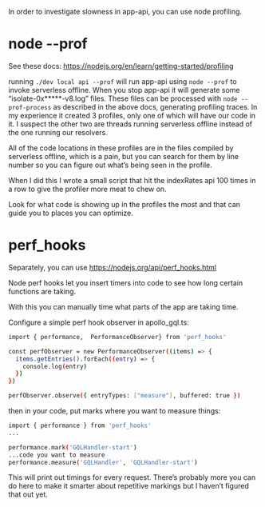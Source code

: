 In order to investigate slowness in app-api, you can use node profiling.

# node --prof

See these docs: https://nodejs.org/en/learn/getting-started/profiling

running `./dev local api --prof` will run app-api using `node --prof` to invoke serverless offline. When you stop app-api it will generate some “isolate-0x*****-v8.log” files. These files can be processed with `node --prof-process` as described in the above docs, generating profiling traces. In my experience it created 3 profiles, only one of which will have our code in it. I suspect the other two are threads running serverless offline instead of the one running our resolvers. 

All of the code locations in these profiles are in the files compiled by serverless offline, which is a pain, but you can search for them by line number so you can figure out what’s being seen in the profile.

When I did this I wrote a small script that hit the indexRates api 100 times in a row to give the profiler more meat to chew on. 

Look for what code is showing up in the profiles the most and that can guide you to places you can optimize. 

# perf_hooks

Separately, you can use https://nodejs.org/api/perf_hooks.html

Node perf hooks let you insert timers into code to see how long certain functions are taking.

With this you can manually time what parts of the app are taking time. 

Configure a simple perf hook observer in apollo_gql.ts:

```bash
import { performance,  PerformanceObserver} from 'perf_hooks'

const perfObserver = new PerformanceObserver((items) => {
  items.getEntries().forEach((entry) => {
    console.log(entry)
  })
})

perfObserver.observe({ entryTypes: ["measure"], buffered: true })
```

then in your code, put marks where you want to measure things:

```bash
import { performance } from 'perf_hooks'
...

performance.mark('GQLHandler-start')
...code you want to measure
performance.measure('GQLHandler', 'GQLHandler-start')
```

This will print out timings for every request. There’s probably more you can do here to make it smarter about repetitive markings but I haven’t figured that out yet.
